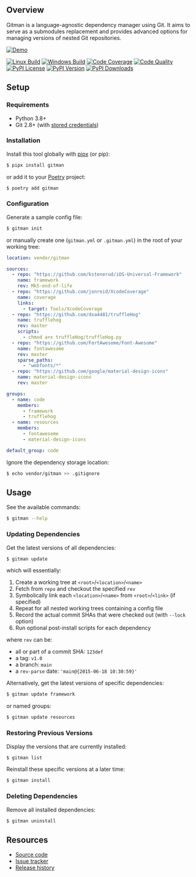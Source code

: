 ## Overview

Gitman is a language-agnostic dependency manager using Git. It aims to serve as a submodules replacement and provides advanced options for managing versions of nested Git repositories.

[![Demo](https://raw.githubusercontent.com/jacebrowning/gitman/main/docs/demo.gif)](https://asciinema.org/a/3DLos4HIU84P0AfFlZMYcgPus)

[![Linux Build](https://img.shields.io/github/actions/workflow/status/jacebrowning/gitman/main.yml?branch=main&label=linux)](https://github.com/jacebrowning/gitman/actions)
[![Windows Build](https://img.shields.io/appveyor/ci/jacebrowning/gitman/main.svg?label=window)](https://ci.appveyor.com/project/jacebrowning/gitman)
[![Code Coverage](https://img.shields.io/codecov/c/gh/jacebrowning/gitman)](https://codecov.io/gh/jacebrowning/gitman)
[![Code Quality](https://img.shields.io/scrutinizer/g/jacebrowning/gitman.svg?label=quiality)](https://scrutinizer-ci.com/g/jacebrowning/gitman/?branch=main)
[![PyPI License](https://img.shields.io/pypi/l/gitman.svg)](https://pypi.org/project/gitman)
[![PyPI Version](https://img.shields.io/pypi/v/gitman.svg?label=version)](https://pypi.org/project/gitman)
[![PyPI Downloads](https://img.shields.io/pypi/dm/gitman.svg?color=orange)](https://pypistats.org/packages/gitman)

## Setup

### Requirements

- Python 3.8+
- Git 2.8+ (with [stored credentials](http://gitman.readthedocs.io/en/latest/setup/git/))

### Installation

Install this tool globally with [pipx](https://pipxproject.github.io/pipx/) (or pip):

```sh
$ pipx install gitman
```
or add it to your [Poetry](https://python-poetry.org/docs/) project:

```sh
$ poetry add gitman
```

### Configuration

Generate a sample config file:

```sh
$ gitman init
```

or manually create one (`gitman.yml` or `.gitman.yml`) in the root of your working tree:

```yaml
location: vendor/gitman

sources:
  - repo: "https://github.com/kstenerud/iOS-Universal-Framework"
    name: framework
    rev: Mk5-end-of-life
  - repo: "https://github.com/jonreid/XcodeCoverage"
    name: coverage
    links:
      - target: Tools/XcodeCoverage
  - repo: "https://github.com/dxa4481/truffleHog"
    name: trufflehog
    rev: master
    scripts:
      - chmod a+x truffleHog/truffleHog.py
  - repo: "https://github.com/FortAwesome/Font-Awesome"
    name: fontawesome
    rev: master
    sparse_paths:
      - "webfonts/*"
  - repo: "https://github.com/google/material-design-icons"
    name: material-design-icons
    rev: master

groups:
  - name: code
    members:
      - framework
      - trufflehog
  - name: resources
    members:
      - fontawesome
      - material-design-icons

default_group: code
```

Ignore the dependency storage location:

```sh
$ echo vendor/gitman >> .gitignore
```

## Usage

See the available commands:

```sh
$ gitman --help
```

### Updating Dependencies

Get the latest versions of all dependencies:

```sh
$ gitman update
```

which will essentially:

1. Create a working tree at `<root>`/`<location>`/`<name>`
2. Fetch from `repo` and checkout the specified `rev`
3. Symbolically link each `<location>`/`<name>` from `<root>`/`<link>` (if specified)
4. Repeat for all nested working trees containing a config file
5. Record the actual commit SHAs that were checked out (with `--lock` option)
6. Run optional post-install scripts for each dependency

where `rev` can be:

- all or part of a commit SHA: `123def`
- a tag: `v1.0`
- a branch: `main`
- a `rev-parse` date: `'main@{2015-06-18 10:30:59}'`

Alternatively, get the latest versions of specific dependencies:

```sh
$ gitman update framework
```

or named groups:

```sh
$ gitman update resources
```

### Restoring Previous Versions

Display the versions that are currently installed:

```sh
$ gitman list
```

Reinstall these specific versions at a later time:

```sh
$ gitman install
```

### Deleting Dependencies

Remove all installed dependencies:

```sh
$ gitman uninstall
```

## Resources

- [Source code](https://github.com/jacebrowning/gitman)
- [Issue tracker](https://github.com/jacebrowning/gitman/issues)
- [Release history](https://github.com/jacebrowning/gitman/blob/main/CHANGELOG.md)
